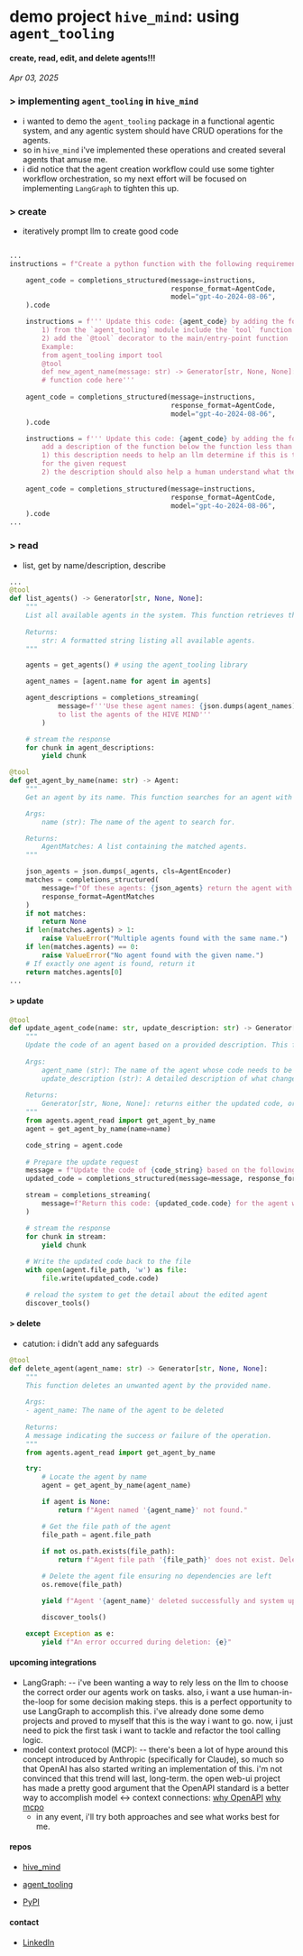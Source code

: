 # demo project `hive_mind`: using `agent_tooling`
#### create, read, edit, and delete agents!!!

*Apr 03, 2025*

### > implementing `agent_tooling` in `hive_mind`
- i wanted to demo the `agent_tooling` package in a functional agentic system, and any 
agentic system should have CRUD operations for the agents.
- so in `hive_mind` i've implemented these operations and created several agents that amuse me.
- i did notice that the agent creation workflow could use some tighter workflow orchestration,
so my next effort will be focused on implementing `LangGraph` to tighten this up.

### > create
- iteratively prompt llm to create good code
```python

...
instructions = f"Create a python function with the following requirements: {agent_requirements}"

    agent_code = completions_structured(message=instructions,
                                        response_format=AgentCode,
                                        model="gpt-4o-2024-08-06",
    ).code

    instructions = f''' Update this code: {agent_code} by adding the following:
        1) from the `agent_tooling` module include the `tool` function
        2) add the `@tool` decorator to the main/entry-point function
        Example:
        from agent_tooling import tool
        @tool
        def new_agent_name(message: str) -> Generator[str, None, None]:
        # function code here'''
    
    agent_code = completions_structured(message=instructions,
                                        response_format=AgentCode,
                                        model="gpt-4o-2024-08-06",
    ).code

    instructions = f''' Update this code: {agent_code} by adding the following:
        add a description of the function below the function less than 1024 characters
        1) this description needs to help an llm determine if this is the correct function to call
        for the given request
        2) the description should also help a human understand what the function does'''
    
    agent_code = completions_structured(message=instructions,
                                        response_format=AgentCode,
                                        model="gpt-4o-2024-08-06",
    ).code
...
```

### > read
- list, get by name/description, describe
```python
...
@tool
def list_agents() -> Generator[str, None, None]: 
    """
    List all available agents in the system. This function retrieves the list of agents and formats them into a readable string.
    
    Returns:
        str: A formatted string listing all available agents.
    """

    agents = get_agents() # using the agent_tooling library

    agent_names = [agent.name for agent in agents]

    agent_descriptions = completions_streaming(
            message=f'''Use these agent names: {json.dumps(agent_names)} 
            to list the agents of the HIVE MIND'''
        )

    # stream the response
    for chunk in agent_descriptions:
        yield chunk

@tool
def get_agent_by_name(name: str) -> Agent:
    """
    Get an agent by its name. This function searches for an agent with the specified name and returns it.

    Args:
        name (str): The name of the agent to search for.

    Returns:
        AgentMatches: A list containing the matched agents.
    """

    json_agents = json.dumps(_agents, cls=AgentEncoder)
    matches = completions_structured(
        message=f"Of these agents: {json_agents} return the agent with the name: {name}",
        response_format=AgentMatches
    )
    if not matches:
        return None
    if len(matches.agents) > 1:
        raise ValueError("Multiple agents found with the same name.")
    if len(matches.agents) == 0:
        raise ValueError("No agent found with the given name.")
    # If exactly one agent is found, return it
    return matches.agents[0]
...
```
#### > update
```python
@tool
def update_agent_code(name: str, update_description: str) -> Generator[str, None, None]:
    """
    Update the code of an agent based on a provided description. This function first checks if the requested agent name matches any available agents. If there's an exact match or similar names are found, it loads the current code of the agent, applies the update description to generate new code, and saves the updated code back to the file system.
    
    Args:
        agent_name (str): The name of the agent whose code needs to be updated.
        update_description (str): A detailed description of what changes need to be made in the agent's code.
        
    Returns:
        Generator[str, None, None]: returns either the updated code, or a message if there wasn't an exact match found.
    """
    from agents.agent_read import get_agent_by_name
    agent = get_agent_by_name(name=name)

    code_string = agent.code
    
    # Prepare the update request
    message = f"Update the code of {code_string} based on the following description: {update_description}"
    updated_code = completions_structured(message=message, response_format=AgentCode)

    stream = completions_streaming(
        message=f"Return this code: {updated_code.code} for the agent with the name: {name} along with nicely formatted markdown explaining the code."
    )

    # stream the response
    for chunk in stream:
        yield chunk
    
    # Write the updated code back to the file
    with open(agent.file_path, 'w') as file:
        file.write(updated_code.code)

    # reload the system to get the detail about the edited agent
    discover_tools()
```

#### > delete
- catution: i didn't add any safeguards
```python
@tool
def delete_agent(agent_name: str) -> Generator[str, None, None]:
    """
    This function deletes an unwanted agent by the provided name.
    
    Args:
    - agent_name: The name of the agent to be deleted
    
    Returns:
    A message indicating the success or failure of the operation.
    """
    from agents.agent_read import get_agent_by_name

    try:
        # Locate the agent by name
        agent = get_agent_by_name(agent_name)

        if agent is None:
            return f"Agent named '{agent_name}' not found."

        # Get the file path of the agent
        file_path = agent.file_path
        
        if not os.path.exists(file_path):
            return f"Agent file path '{file_path}' does not exist. Deletion failed."

        # Delete the agent file ensuring no dependencies are left
        os.remove(file_path)

        yield f"Agent '{agent_name}' deleted successfully and system updated."

        discover_tools()

    except Exception as e:
        yield f"An error occurred during deletion: {e}"
```

#### upcoming integrations
- LangGraph:
  -- i've been wanting a way to rely less on the llm to choose the correct order our agents
  work on tasks. also, i want a use human-in-the-loop for some decision making steps. this is
  a perfect opportunity to use LangGraph to accomplish this. i've already done some demo
  projects and proved to myself that this is the way i want to go. now, i just need to pick
  the first task i want to tackle and refactor the tool calling logic. 
- model context protocol (MCP):
  -- there's been a lot of hype around this concept introduced by Anthropic (specifically for 
  Claude), so much so that OpenAI has also started writing an implementation of this. i'm not
  convinced that this trend will last, long-term. the open web-ui project has made a pretty
  good argument that the OpenAPI standard is a better way to accomplish model <-> context
  connections: [why OpenAPI](https://github.com/open-webui/openapi-servers?tab=readme-ov-file#%EF%B8%8F-why-openapi)
  [why mcpo](https://github.com/open-webui/mcpo?tab=readme-ov-file#%EF%B8%8F-mcpo)
  - in any event, i'll try both approaches and see what works best for me.


#### repos
- [hive_mind](https://github.com/danielstewart77/hive_mind?tab=readme-ov-file#agent-tooling-demonstration)

- [agent_tooling](https://github.com/danielstewart77/agent_tooling?tab=readme-ov-file#agent-tooling)

- [PyPI](https://pypi.org/project/agent-tooling/)

#### contact
- [LinkedIn](https://www.linkedin.com/in/danielstewart-ai/)
